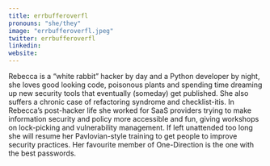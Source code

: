 ```yaml
---
title: errbufferoverfl
pronouns: "she/they"
image: "errbufferoverfl.jpeg"
twitter: errbufferoverfl
linkedin:
website:
---
```


Rebecca is a “white rabbit” hacker by day and a Python developer by night, she loves good looking code, poisonous plants and spending time dreaming up new security tools that eventually (someday) get published. She also suffers a chronic case of refactoring syndrome and checklist-itis. In Rebecca’s post-hacker life she worked for SaaS providers trying to make information security and policy more accessible and fun, giving workshops on lock-picking and vulnerability management. If left unattended too long she will resume her Pavlovian-style training to get people to improve security practices. Her favourite member of One-Direction is the one with the best passwords.